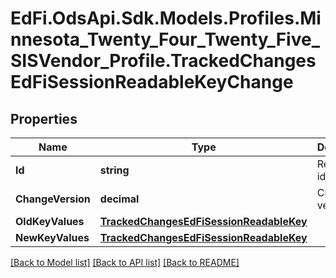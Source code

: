 # EdFi.OdsApi.Sdk.Models.Profiles.Minnesota_Twenty_Four_Twenty_Five_SISVendor_Profile.TrackedChangesEdFiSessionReadableKeyChange

## Properties

Name | Type | Description | Notes
------------ | ------------- | ------------- | -------------
**Id** | **string** | Resource identifier | [optional] 
**ChangeVersion** | **decimal** | Change version | [optional] 
**OldKeyValues** | [**TrackedChangesEdFiSessionReadableKey**](TrackedChangesEdFiSessionReadableKey.md) |  | [optional] 
**NewKeyValues** | [**TrackedChangesEdFiSessionReadableKey**](TrackedChangesEdFiSessionReadableKey.md) |  | [optional] 

[[Back to Model list]](../README.md#documentation-for-models) [[Back to API list]](../README.md#documentation-for-api-endpoints) [[Back to README]](../README.md)

